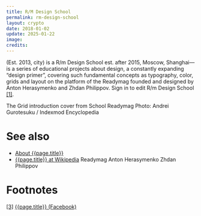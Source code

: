 ```yaml
---
title: R/M Design School
permalink: rm-design-school
layout: crypto
date: 2018-01-02
update: 2025-01-22
image:
credits:
---
```


(Est. 2013, city) is a R/m Design School est. after 2015, Moscow, Shanghai—is a series of educational projects about design, a constantly expanding “design primer”, covering such fundamental concepts as typography, color, grids and layout on the platform of the Readymag founded and designed by Anton Herasymenko and Zhdan Philippov. Sign in to edit R/m Design School <span id="a1">[\[1\]](#f1)</span>.


The Grid introduction cover from  School Readymag
Photo: Andrei Gurotesuku / Indexmod Encyclopedia

# See also

+ [About {{page.title}}](index)
+ [{{page.title}} at Wikipedia](index)
Readymag
Anton Herasymenko
Zhdan Philippov

# Footnotes

[[3]](#a3) <span id="f3"></span> [{{page.title}} (Facebook)](index)
